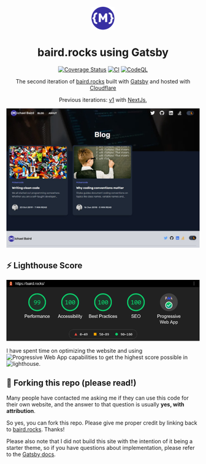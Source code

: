 <p align="center">
  <a href="https://baird.rocks/">
    <img alt="baird.rocks" src="./src/images/logo-icon.inline.svg" width="60" />
  </a>
</p>
<h1 align="center">baird.rocks using Gatsby</h1>

<p align="center">
  <a href='https://coveralls.io/github/MikeBairdRocks/website-gatsby?branch=main'><img src='https://coveralls.io/repos/github/MikeBairdRocks/website-gatsby/badge.svg?branch=main' alt='Coverage Status' /></a>
    <a href="https://github.com/MikeBairdRocks/website-gatsby/actions/workflows/ci"><img src="https://github.com/MikeBairdRocks/website-gatsby/actions/workflows/ci.yml/badge.svg" alt="CI" /></a>
  <a href="https://github.com/MikeBairdRocks/website-gatsby/actions/workflows/codeql-analysis"><img src="https://github.com/MikeBairdRocks/website-gatsby/actions/workflows/codeql-analysis.yml/badge.svg" alt="CodeQL" /></a>
</p>

<p align="center">
  The second iteration of <a href="https://baird.rocks" target="_blank">baird.rocks</a> built with <a href="https://www.gatsbyjs.org/" target="_blank">Gatsby</a> and hosted with <a href="https://www.cloudflare.com/" target="_blank">Cloudflare</a>
</p>

<p align="center">
  Previous iterations:
  <a href="https://github.com/MikeBairdRocks/baird.rocks.v1" target="_blank">v1</a> with <a href="https://nextjs.org/" target="_blank">NextJs</a>,
</p>

<p align="center">
  <a href="https://baird.rocks" target="_blank"><img src="./src/images/screenshot.jpg" alt="baird.rocks" /></a>
</p>

## ⚡ Lighthouse Score

<p align="center">
  <a href="https://googlechrome.github.io/lighthouse/viewer/?psiurl=https%3A%2F%2Fbaird.rocks%2F&strategy=desktop&category=performance&category=accessibility&category=best-practices&category=seo&category=pwa" target="_blank"><img src="./src/images/lighthouse.png" alt="Lighthouse Score" /></a>
</p>

I have spent time on optimizing the website and using ![Progressive Web App](https://developers.google.com/web/progressive-web-apps) capabilities to get the highest score possible in ![lighthouse](https://developers.google.com/web/tools/lighthouse).

## 🚨 Forking this repo (please read!)

Many people have contacted me asking me if they can use this code for their own website, and the answer to that question is usually **yes, with attribution**.

So yes, you can fork this repo. Please give me proper credit by linking back to [baird.rocks](https://baird.rocks). Thanks!

Please also note that I did not build this site with the intention of it being a starter theme, so if you have questions about implementation, please refer to the [Gatsby docs](https://www.gatsbyjs.org/docs/).
